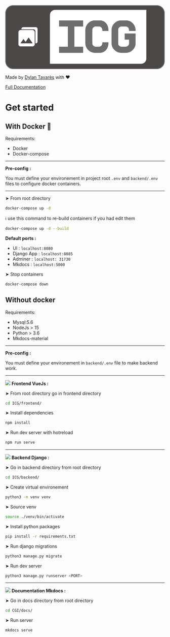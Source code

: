 <div style="text-align:center;">
    <img src="../../../Logo-Github.png">
</div>

Made by [Dylan Tavarès](https://www/dt-developpement.fr) with ❤️

[Full Documentation](https://tavaresdylan.github.io/ICG/)

# Get started

## With Docker 🐳

Requirements:

-   Docker
-   Docker-compose

---

**Pre-config :**

You must define your environement in project root `.env` and `backend/.env` files to configure docker containers.

---

➤ From root directory

```sh
docker-compose up -d 
```

ℹ️ use this command to re-build containers if you had edit them

```sh
docker-compose up -d --build
```

**Default ports :**

- UI : `localhost:8080`
- Django App : `localhost:8085`
- Adminer : `localhost: 31730`
- Mkdocs : `localhost:5000`

➤ Stop containers

```sh
docker-compose down
```

## Without docker

Requirements:

-   Mysql:5.6
-   NodeJs > 15
-   Python > 3.6
-   Mkdocs-material

---

**Pre-config :**

You must define your environement in `backend/.env` file to make backend work.

---

<img src="https://img.icons8.com/color/54/000000/vue-js.png"/> **Frontend VueJs :**

➤ From root directory go in frontend directory

```sh
cd ICG/frontend/
```

➤ Install dependencies

```sh
npm install
```

➤ Run dev server with hotreload

```sh
npm run serve
```

---

<img src="https://img.icons8.com/external-tal-revivo-color-tal-revivo/48/000000/external-django-a-high-level-python-web-framework-that-encourages-rapid-development-logo-color-tal-revivo.png"/> **Backend Django :**

➤ Go in backend directory from root directory

```sh
cd ICG/backend/
```

➤ Create virtual environement

```sh
python3 -m venv venv
```

➤ Source venv

```sh
source ./venv/bin/activate
```

➤ Install python packages

```sh
pip install -r requirements.txt
```

➤ Run django migrations

```sh
python3 manage.py migrate
```

➤ Run dev server

```sh
python3 manage.py runserver <PORT>
```

---

<img src="https://img.icons8.com/external-flatart-icons-flat-flatarticons/44/000000/external-info-contact-flatart-icons-flat-flatarticons.png"/> **Documentation Mkdocs :**

➤ Go in docs directory from root directory

```sh
cd CGI/docs/
```

➤ Run server

```sh
mkdocs serve
```
